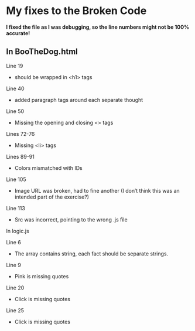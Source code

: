# My fixes to the Broken Code

**I fixed the file as I was debugging, so the line numbers might not be 100% accurate!**

## In BooTheDog.html

Line 19

- should be wrapped in \<h1> tags

Line 40

- added paragraph tags around each separate thought

Line 50

- Missing the opening and closing <> tags

Lines 72-76

- Missing \<li> tags

Lines 89-91

- Colors mismatched with IDs

Line 105

- Image URL was broken, had to fine another (I don’t think this was an intended part of the exercise?)

Line 113

- Src was incorrect, pointing to the wrong .js file

In logic.js

Line 6

- The array contains string, each fact should be separate strings.

Line 9

- Pink is missing quotes

Line 20

- Click is missing quotes

Line 25

- Click is missing quotes
